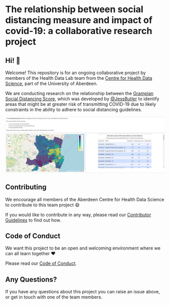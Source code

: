 # The relationship between social distancing measure and impact of covid-19: a collaborative research project



## Hi! :wave:

Welcome! This repository is for an ongoing collaborative project by members of the Health Data Lab team from the [Centre for Health Data Science](https://www.abdn.ac.uk/achds/), part of the University of Aberdeen.

We are conducting research on the relationship between the [Grampian Social Distancing Score](https://jessbutler.github.io/social_distancing/#social-distancing-score), which was developed by [@JessButler](https://github.com/JessButler) to identify areas that might be at greater risk of transmitting COVID-19 due to likely constraints in the ability to adhere to social distancing guidelines.

![](https://raw.githubusercontent.com/AbdnCHDS/covid-social-distancing/readme/Social%20Distancing%20in%20Grampian.png)

## Contributing

We encourage all members of the Aberdeen Centre for Health Data Science to contribute to this team project 😄

If you would like to contribute in any way, please read our [Contributor Guidelines](https://github.com/AbdnCHDS/covid-social-distancing/blob/main/Contributing.md) to find out how.

## Code of Conduct

We want this project to be an open and welcoming environment where we can all learn together ❤️

Please read our [Code of Conduct](https://github.com/AbdnCHDS/covid-social-distancing/blob/main/Code-of-conduct.md).

## Any Questions?

If you have any questions about this project you can raise an issue above, or get in touch with one of the team members.
